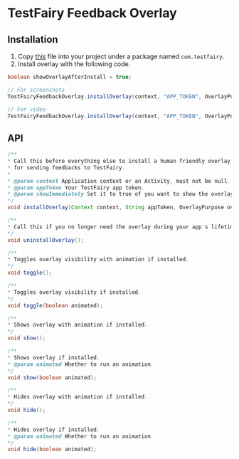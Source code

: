 # TestFairy Feedback Overlay

## Installation

1. Copy [this](https://github.com/testfairy/draw-me-a-fairy/blob/e89acbd9c5107e02220701a4287195b9d0c8acc0/app/src/main/java/com/testfairy/TestFairyFeedbackOverlay.java) file into your project under a package named `com.testfairy`.
2. Install overlay with the following code.

```java
boolean showOverlayAfterInstall = true;

// For screenshots
TestFairyFeedbackOverlay.installOverlay(context, "APP_TOKEN", OverlayPurpose.SCREENSHOT, showOverlayAfterInstall);

// For video
TestFairyFeedbackOverlay.installOverlay(context, "APP_TOKEN", OverlayPurpose.VIDEO, showOverlayAfterInstall);

```

## API

```java
/**
* Call this before everything else to install a human friendly overlay UI
* for sending feedbacks to TestFairy.
*
* @param context Application context or an Activity, must not be null.
* @param appToken Your TestFairy app token.
* @param showImmediately Set it to true of you want to show the overlay after installation completes.
*/
void installOverlay(Context context, String appToken, OverlayPurpose overlayPurpose, boolean showImmediately);

/**
* Call this if you no longer need the overlay during your app's lifetime.
*/
void uninstallOverlay();

/**
* Toggles overlay visibility with animation if installed.
*/
void toggle();

/**
* Toggles overlay visibility if installed.
*/
void toggle(boolean animated);

/**
* Shows overlay with animation if installed.
*/
void show();

/**
* Shows overlay if installed.
* @param animated Whether to run an animation.
*/
void show(boolean animated);

/**
* Hides overlay with animation if installed.
*/
void hide();

/**
* Hides overlay if installed.
* @param animated Whether to run an animation.
*/
void hide(boolean animated);
```
